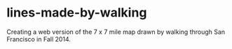 # lines-made-by-walking
Creating a web version of the 7 x 7 mile map drawn by walking through San Francisco in Fall 2014.

